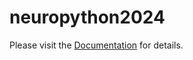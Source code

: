 # neuropython2024
Please visit the [Documentation](https://navis-org.github.io/neuropython2024/) for details.


